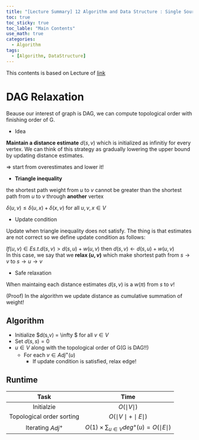```yaml
---
title: "[Lecture Summary] 12 Algorithm and Data Structure : Single Source Shortest Path"
toc: true
toc_sticky: true
toc_lable: "Main Contents"
use_math: true
categories:
  - Algorithm
tags:
  - [Algorithm, DataStructure]
---
```


This contents is based on Lecture of [link](https://ocw.mit.edu/courses/6-006-introduction-to-algorithms-spring-2020/pages/syllabus/)

# DAG Relaxation

Beause our interest of graph is DAG, we can compute topological order with finishing order of G.

- Idea

**Maintain a distance estimate** $d(s,v)$ which is initialized as infinitiy for every vertex. We can think of this strategy as gradually lowering the upper bound by updating distance estimates. 

=> start from overestimates and lower it!

- **Triangle inequality**

the shortest path weight from $u$ to $v$ cannot be greater than the shortest path from $u$ to $v$ through **another** vertex 

$\delta(u,v) \le \delta(u,x) + \delta(x,v)$ for all $u,v,x \in V$

- Update condition

Update when triangle inequality does not satisfy. The thing is that estimates are not correct so we define update condition as follows:

$If (u,v) \in E s.t. d(s,v) > d(s,u)+w(u,v)$ then $d(s,v) \gets d(s,u) + w(u,v)$<br>
In this case, we say that we **relax $(u,v)$** which make shortest path from $s\to v$ to $s\to u \to v$

- Safe relaxation

When maintaing each distance estimates $d(s,v)$ is a $w(\pi)$ from $s$ to $v$!

(Proof) In the algorithm we update distance as cumulative summation of weight!


## Algorithm

- Initialize $d(s,v) = \infty $ for all $v \in V$
- Set $d(s,s) = 0$
- $u \in V$ along with the topological order of G(G is DAG!!)
  - For each $v \in Adj^+(u)$
    - If update condition is satisfied, relax edge!


## Runtime

|Task|Time|
|:--:|:--:|
|Initialzie|$O(\mid V \mid)$|
|Topological order sorting|$O(\mid V \mid + \mid E \mid)$|
|Iterating $Adj^+$|$O(1)\times \sum_{u\in V} deg^{+}(u) = O(\mid E \mid)$|

